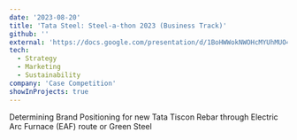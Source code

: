```yaml
---
date: '2023-08-20'
title: 'Tata Steel: Steel-a-thon 2023 (Business Track)'
github: ''
external: 'https://docs.google.com/presentation/d/1BoHWWokNWOHcMYUhMUO4taLX_-Plec2bfrswio2Wa2A/edit?usp=sharing'
tech:
  - Strategy
  - Marketing
  - Sustainability
company: 'Case Competition'
showInProjects: true
---
```


Determining Brand Positioning for new Tata Tiscon Rebar through Electric Arc Furnace (EAF) route or Green Steel
